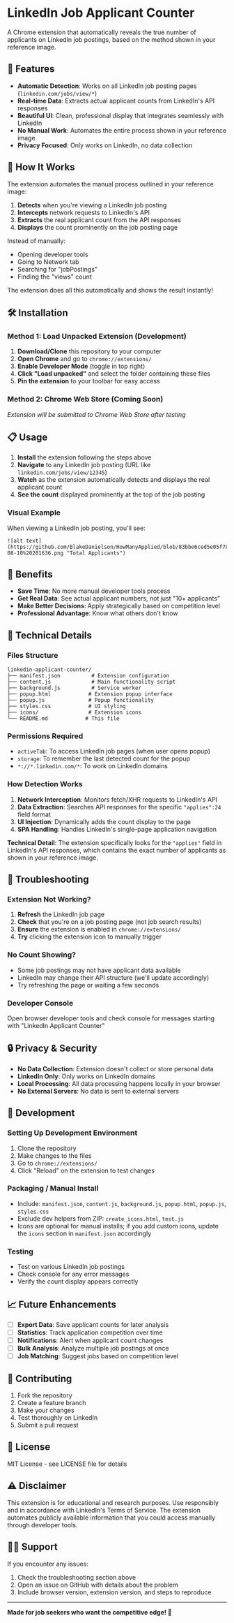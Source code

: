 # LinkedIn Job Applicant Counter

A Chrome extension that automatically reveals the true number of applicants on LinkedIn job postings, based on the method shown in your reference image.

## 🚀 Features

- **Automatic Detection**: Works on all LinkedIn job posting pages (`linkedin.com/jobs/view/*`)
- **Real-time Data**: Extracts actual applicant counts from LinkedIn's API responses
- **Beautiful UI**: Clean, professional display that integrates seamlessly with LinkedIn
- **No Manual Work**: Automates the entire process shown in your reference image
- **Privacy Focused**: Only works on LinkedIn, no data collection

## 📱 How It Works

The extension automates the manual process outlined in your reference image:

1. **Detects** when you're viewing a LinkedIn job posting
2. **Intercepts** network requests to LinkedIn's API
3. **Extracts** the real applicant count from the API responses
4. **Displays** the count prominently on the job posting page

Instead of manually:
- Opening developer tools
- Going to Network tab
- Searching for "jobPostings" 
- Finding the "views" count

The extension does all this automatically and shows the result instantly!

## 🛠 Installation

### Method 1: Load Unpacked Extension (Development)

1. **Download/Clone** this repository to your computer
2. **Open Chrome** and go to `chrome://extensions/`
3. **Enable Developer Mode** (toggle in top right)
4. **Click "Load unpacked"** and select the folder containing these files
5. **Pin the extension** to your toolbar for easy access

### Method 2: Chrome Web Store (Coming Soon)
*Extension will be submitted to Chrome Web Store after testing*

## 📋 Usage

1. **Install** the extension following the steps above
2. **Navigate** to any LinkedIn job posting (URL like `linkedin.com/jobs/view/12345`)
3. **Watch** as the extension automatically detects and displays the real applicant count
4. **See the count** displayed prominently at the top of the job posting

### Visual Example

When viewing a LinkedIn job posting, you'll see:

```
![alt text](https://github.com/BlakeDanielson/HowManyApplied/blob/83bbe6ced5e05f7880cb4ee779cc59677916cfe2/Screenshot%202025-08-10%20201636.png "Total Applicants")
```

## 🎯 Benefits

- **Save Time**: No more manual developer tools process
- **Get Real Data**: See actual applicant numbers, not just "10+ applicants"
- **Make Better Decisions**: Apply strategically based on competition level
- **Professional Advantage**: Know what others don't know

## 🔧 Technical Details

### Files Structure
```
linkedin-applicant-counter/
├── manifest.json          # Extension configuration
├── content.js             # Main functionality script
├── background.js          # Service worker
├── popup.html            # Extension popup interface
├── popup.js              # Popup functionality
├── styles.css            # UI styling
├── icons/                # Extension icons
└── README.md            # This file
```

### Permissions Required
- `activeTab`: To access LinkedIn job pages (when user opens popup)
- `storage`: To remember the last detected count for the popup
- `*://*.linkedin.com/*`: To work on LinkedIn domains

### How Detection Works
1. **Network Interception**: Monitors fetch/XHR requests to LinkedIn's API
2. **Data Extraction**: Searches API responses for the specific `"applies":24` field format
3. **UI Injection**: Dynamically adds the count display to the page
4. **SPA Handling**: Handles LinkedIn's single-page application navigation

**Technical Detail**: The extension specifically looks for the `"applies"` field in LinkedIn's API responses, which contains the exact number of applicants as shown in your reference image.

## 🐛 Troubleshooting

### Extension Not Working?
1. **Refresh** the LinkedIn job page
2. **Check** that you're on a job posting page (not job search results)
3. **Ensure** the extension is enabled in `chrome://extensions/`
4. **Try** clicking the extension icon to manually trigger

### No Count Showing?
- Some job postings may not have applicant data available
- LinkedIn may change their API structure (we'll update accordingly)
- Try refreshing the page or waiting a few seconds

### Developer Console
Open browser developer tools and check console for messages starting with "LinkedIn Applicant Counter"

## 🔒 Privacy & Security

- **No Data Collection**: Extension doesn't collect or store personal data
- **LinkedIn Only**: Only works on LinkedIn domains
- **Local Processing**: All data processing happens locally in your browser
- **No External Servers**: No data is sent to external servers

## 🚧 Development

### Setting Up Development Environment

1. Clone the repository
2. Make changes to the files
3. Go to `chrome://extensions/`
4. Click "Reload" on the extension to test changes

### Packaging / Manual Install
- Include: `manifest.json`, `content.js`, `background.js`, `popup.html`, `popup.js`, `styles.css`
- Exclude dev helpers from ZIP: `create_icons.html`, `test.js`
- Icons are optional for manual installs; if you add custom icons, update the `icons` section in `manifest.json` accordingly

### Testing
- Test on various LinkedIn job postings
- Check console for any error messages
- Verify the count display appears correctly

## 📈 Future Enhancements

- [ ] **Export Data**: Save applicant counts for later analysis
- [ ] **Statistics**: Track application competition over time
- [ ] **Notifications**: Alert when applicant count changes
- [ ] **Bulk Analysis**: Analyze multiple job postings at once
- [ ] **Job Matching**: Suggest jobs based on competition level

## 🤝 Contributing

1. Fork the repository
2. Create a feature branch
3. Make your changes
4. Test thoroughly on LinkedIn
5. Submit a pull request

## 📄 License

MIT License - see LICENSE file for details

## ⚠️ Disclaimer

This extension is for educational and research purposes. Use responsibly and in accordance with LinkedIn's Terms of Service. The extension automates publicly available information that you could access manually through developer tools.

## 🙋‍♂️ Support

If you encounter any issues:
1. Check the troubleshooting section above
2. Open an issue on GitHub with details about the problem
3. Include browser version, extension version, and steps to reproduce

---

**Made for job seekers who want the competitive edge! 🎯** 
